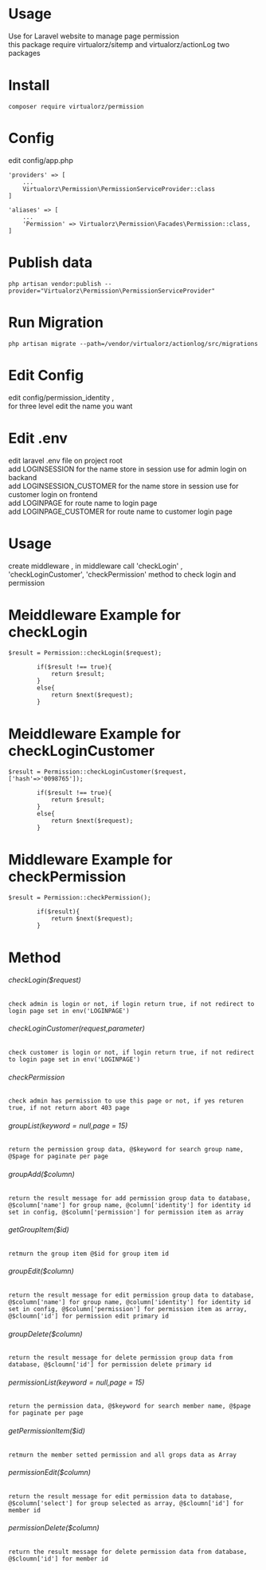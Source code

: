 # Usage
Use for Laravel website to manage page permission <br />
this package require virtualorz/sitemp and virtualorz/actionLog two packages

# Install
    composer require virtualorz/permission
    
# Config
edit config/app.php
    
    'providers' => [
        ...
        Virtualorz\Permission\PermissionServiceProvider::class
    ]
    
    'aliases' => [
        ...
        'Permission' => Virtualorz\Permission\Facades\Permission::class,
    ]
    
# Publish data
    php artisan vendor:publish --provider="Virtualorz\Permission\PermissionServiceProvider"

# Run Migration
    php artisan migrate --path=/vendor/virtualorz/actionlog/src/migrations

# Edit Config
edit config/permission_identity , <br />
for three level edit the name you want

# Edit .env
edit laravel .env file on project root <br />
add LOGINSESSION for the name store in session use for admin login on backand <br />
add LOGINSESSION_CUSTOMER for the name store in session use for customer login on frontend<br />
add LOGINPAGE for route name to login page <br />
add LOGINPAGE_CUSTOMER for route name to customer login page <br />
 
# Usage
create middleware , in middleware call 'checkLogin' , 'checkLoginCustomer', 'checkPermission' method to check login and permission <br />

# Meiddleware Example for checkLogin
    $result = Permission::checkLogin($request);
    
            if($result !== true){
                return $result;
            }
            else{
                return $next($request);
            }
            
# Meiddleware Example for checkLoginCustomer
    $result = Permission::checkLoginCustomer($request,['hash'=>'0098765']);
    
            if($result !== true){
                return $result;
            }
            else{
                return $next($request);
            }

# Middleware Example for checkPermission
    $result = Permission::checkPermission();
    
            if($result){
                return $next($request);
            }

# Method

###### checkLogin($request)
`check admin is login or not, if login return true, if not redirect to login page set in env('LOGINPAGE')`

###### checkLoginCustomer($request,$parameter)
`check customer is login or not, if login return true, if not redirect to login page set in env('LOGINPAGE')`

###### checkPermission
`check admin has permission to use this page or not, if yes returen true, if not return abort 403 page`

###### groupList($keyword = null,$page = 15)
`return the permission group data, @$keyword for search group name, @$page for paginate per page`

###### groupAdd($column)
`return the result message for add permission group data to database, @$column['name'] for group name, @column['identity'] for identity id set in config, @$column['permission'] for permission item as array`

###### getGroupItem($id)
`retmurn the group item @$id for group item id`

###### groupEdit($column)
`return the result message for edit permission group data to database, @$column['name'] for group name, @column['identity'] for identity id set in config, @$column['permission'] for permission item as array, @$cloumn['id'] for permission edit primary id`

###### groupDelete($column)
`return the result message for delete permission group data from database, @$cloumn['id'] for permission delete primary id`

###### permissionList($keyword = null,$page = 15)
`return the permission data, @$keyword for search member name, @$page for paginate per page`

###### getPermissionItem($id)
`retmurn the member setted permission and all grops data as Array`

###### permissionEdit($column)
`return the result message for edit permission data to database, @$column['select'] for group selected as array, @$cloumn['id'] for member id`

###### permissionDelete($column)
`return the result message for delete permission data from database, @$cloumn['id'] for member id`

